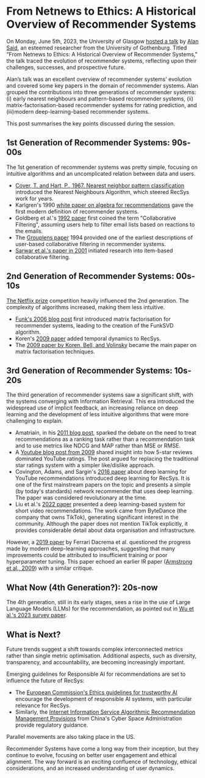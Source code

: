 # **From Netnews to Ethics: A Historical Overview of Recommender Systems** 

On Monday, June 5th, 2023, the University of Glasgow [hosted a talk](https://samoa.dcs.gla.ac.uk/events/viewtalk.jsp?id=18965) by [Alan Said](https://www.alansaid.com/), an esteemed researcher from the University of Gothenburg. Titled "From Netnews to Ethics: A Historical Overview of Recommender Systems," the talk traced the evolution of recommender systems, reflecting upon their challenges, successes, and prospective future. 

Alan’s talk was an excellent overview of recommender systems' evolution and covered some key papers in the domain of recommender systems. Alan grouped the contributions into three generations of recommender systems: (i) early nearest neighbours and pattern-based recommender systems, (ii) matrix-factorisation-based recommender systems for rating prediction, and (iii)modern deep-learning-based recommender systems. 

This post summarises the key points discussed during the session.


## **1st Generation of Recommender Systems: 90s-00s**

The 1st generation of recommender systems was pretty simple, focusing on intuitive algorithms and an uncomplicated relation between data and users. 



* [Cover, T. and Hart, P., 1967. Nearest neighbor pattern classification](https://ieeexplore.ieee.org/document/1053964) introduced the Nearest Neighbours Algorithm, which steered RecSys work for years.
* Karlgren's 1990 [white paper on algebra for recommendations](https://www.diva-portal.org/smash/get/diva2:931533/FULLTEXT01.pdf) gave the first modern definition of recommender systems.
* Goldberg et al.'s [1992 paper](https://dl.acm.org/doi/10.1145/138859.138867) first coined the term "Collaborative Filtering", assuming users help to filter email lists based on reactions to the emails.
* The [Grouplens paper](https://dl.acm.org/doi/abs/10.1145/192844.192905) 1994 provided one of the earliest descriptions of user-based collaborative filtering in recommender systems.
* [Sarwar et al.'s paper in 2001](https://dl.acm.org/doi/10.1145/371920.372071) initiated research into item-based collaborative filtering.


## **2nd Generation of Recommender Systems: 00s-10s**

[The Netflix prize](https://en.wikipedia.org/wiki/Netflix_Prize) competition heavily influenced the 2nd generation. The complexity of algorithms increased, making them less intuitive.



* [Funk's 2006 blog post](https://sifter.org/simon/journal/20061211.html) first introduced matrix factorisation for recommender systems, leading to the creation of the FunkSVD algorithm.
* Koren's [2009 paper](https://dl.acm.org/doi/abs/10.1145/1557019.1557072) added temporal dynamics to RecSys.
* The [2009 paper by Koren, Bell, and Volinsky](https://ieeexplore.ieee.org/document/5197422) became the main paper on matrix factorisation techniques.


## **3rd Generation of Recommender Systems: 10s-20s**

The third generation of recommender systems saw a significant shift, with the systems converging with Information Retrieval. This era introduced the widespread use of implicit feedback, an increasing reliance on deep learning and the development of less intuitive algorithms that were more challenging to explain.



* Amatriain, in his [2011 blog post](http://technocalifornia.blogspot.be/2011/04/recommender-systems-were-doing-it-all.html), sparked the debate on the need to treat recommendations as a ranking task rather than a recommendation task and to use metrics like NDCG and MAP rather than MSE or RMSE.
* A [Youtube blog post from 2009](http://web.archive.org/web/20090923080103/http://youtube-global.blogspot.com/2009/09/five-stars-dominate-ratings.html) shared insight into how 5-star reviews dominated YouTube ratings. The post argued for replacing the traditional star ratings system with a simpler like/dislike approach.
* Covington, Adams, and Sargin's [2016 paper](https://dl.acm.org/doi/abs/10.1145/2959100.2959190) about deep learning for YouTube recommendations introduced deep learning for RecSys. It is one of the first mainstream papers on the topic and presents a simple (by today's standards) network recommender that uses deep learning. The paper was considered revolutionary at the time.
* Liu et al.'s [2022 paper](https://arxiv.org/abs/2209.07663) presented a deep learning-based system for short video recommendations. The work came from ByteDance (the company that owns TikTok), generating significant interest in the community. Although the paper does not mention TikTok explicitly, it provides considerable detail about data organisation and infrastructure.

However, a [2019 paper](https://arxiv.org/abs/1907.06902) by Ferrari Dacrema et al. questioned the progress made by modern deep-learning approaches, suggesting that many improvements could be attributed to insufficient training or poor hyperparameter tuning. This paper echoed an earlier IR paper ([Armstrong et al., 2009](https://dl.acm.org/doi/10.1145/1645953.1646031)) with a similar critique.


## **What Now (4th Generation?): 20s-now**

The 4th generation, still in its early stages, sees a rise in the use of Large Language Models (LLMs) for the recommendation, as pointed out in [Wu et al.'s 2023 survey paper](https://arxiv.org/abs/2305.19860). 


## **What is Next?**

Future trends suggest a shift towards complex interconnected metrics rather than single metric optimisation. Additional aspects, such as diversity, transparency, and accountability,  are becoming increasingly important.

Emerging guidelines for Responsible AI for recommendations are set to influence the future of RecSys:



* The [European Commission's Ethics guidelines for trustworthy AI](https://digital-strategy.ec.europa.eu/en/library/ethics-guidelines-trustworthy-ai) encourage the development of responsible AI systems, with particular relevance for RecSys.
* Similarly, the [Internet Information Service Algorithmic Recommendation Management Provisions](https://digichina.stanford.edu/work/translation-internet-information-service-algorithmic-recommendation-management-provisions-effective-march-1-2022/) from China's Cyber Space Administration provide regulatory guidance.

Parallel movements are also taking place in the US. 

Recommender Systems have come a long way from their inception, but they continue to evolve, focusing on better user engagement and ethical alignment. The way forward is an exciting confluence of technology, ethical considerations, and an increased understanding of user dynamics.
